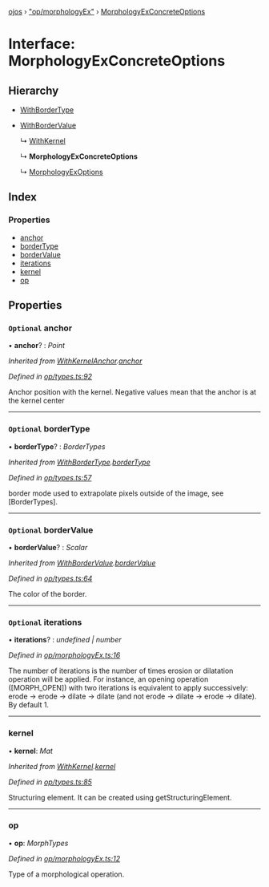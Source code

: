 [ojos](../README.md) › ["op/morphologyEx"](../modules/_op_morphologyex_.md) › [MorphologyExConcreteOptions](_op_morphologyex_.morphologyexconcreteoptions.md)

# Interface: MorphologyExConcreteOptions

## Hierarchy

* [WithBorderType](_op_types_.withbordertype.md)

* [WithBorderValue](_op_types_.withbordervalue.md)

  ↳ [WithKernel](_op_types_.withkernel.md)

  ↳ **MorphologyExConcreteOptions**

  ↳ [MorphologyExOptions](_op_morphologyex_.morphologyexoptions.md)

## Index

### Properties

* [anchor](_op_morphologyex_.morphologyexconcreteoptions.md#optional-anchor)
* [borderType](_op_morphologyex_.morphologyexconcreteoptions.md#optional-bordertype)
* [borderValue](_op_morphologyex_.morphologyexconcreteoptions.md#optional-bordervalue)
* [iterations](_op_morphologyex_.morphologyexconcreteoptions.md#optional-iterations)
* [kernel](_op_morphologyex_.morphologyexconcreteoptions.md#kernel)
* [op](_op_morphologyex_.morphologyexconcreteoptions.md#op)

## Properties

### `Optional` anchor

• **anchor**? : *Point*

*Inherited from [WithKernelAnchor](_op_types_.withkernelanchor.md).[anchor](_op_types_.withkernelanchor.md#optional-anchor)*

*Defined in [op/types.ts:92](https://github.com/cancerberoSgx/mirada/blob/3544b58/ojos/src/op/types.ts#L92)*

Anchor position with the kernel. Negative values mean that the anchor is at the kernel center

___

### `Optional` borderType

• **borderType**? : *BorderTypes*

*Inherited from [WithBorderType](_op_types_.withbordertype.md).[borderType](_op_types_.withbordertype.md#optional-bordertype)*

*Defined in [op/types.ts:57](https://github.com/cancerberoSgx/mirada/blob/3544b58/ojos/src/op/types.ts#L57)*

border mode used to extrapolate pixels outside of the image, see [BorderTypes].

___

### `Optional` borderValue

• **borderValue**? : *Scalar*

*Inherited from [WithBorderValue](_op_types_.withbordervalue.md).[borderValue](_op_types_.withbordervalue.md#optional-bordervalue)*

*Defined in [op/types.ts:64](https://github.com/cancerberoSgx/mirada/blob/3544b58/ojos/src/op/types.ts#L64)*

The color of the border.

___

### `Optional` iterations

• **iterations**? : *undefined | number*

*Defined in [op/morphologyEx.ts:16](https://github.com/cancerberoSgx/mirada/blob/3544b58/ojos/src/op/morphologyEx.ts#L16)*

The number of iterations is the number of times erosion or dilatation operation will be applied. For instance, an opening operation ([MORPH_OPEN]) with two iterations is equivalent to apply successively: erode -> erode -> dilate -> dilate (and not erode -> dilate -> erode -> dilate). By default 1.

___

###  kernel

• **kernel**: *Mat*

*Inherited from [WithKernel](_op_types_.withkernel.md).[kernel](_op_types_.withkernel.md#kernel)*

*Defined in [op/types.ts:85](https://github.com/cancerberoSgx/mirada/blob/3544b58/ojos/src/op/types.ts#L85)*

Structuring element. It can be created using getStructuringElement.

___

###  op

• **op**: *MorphTypes*

*Defined in [op/morphologyEx.ts:12](https://github.com/cancerberoSgx/mirada/blob/3544b58/ojos/src/op/morphologyEx.ts#L12)*

Type of a morphological operation.
